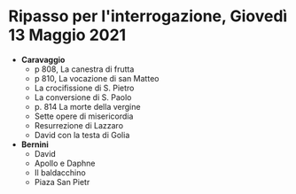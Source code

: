 # Ripasso per l'interrogazione, Giovedì 13 Maggio 2021
* **Caravaggio**
	* p 808, La canestra di frutta
	* p 810, La vocazione di san Matteo
	* La crocifissione di S. Pietro
	* La conversione di S. Paolo
	* p. 814 La morte della vergine
	* Sette opere di misericordia
	* Resurrezione di Lazzaro
	* David con la testa di Golia
* **Bernini**
	* David
	* Apollo e Daphne
	* Il baldacchino
	* Piaza San Pietr
<!--stackedit_data:
eyJoaXN0b3J5IjpbOTk1MzA1OTc2XX0=
-->